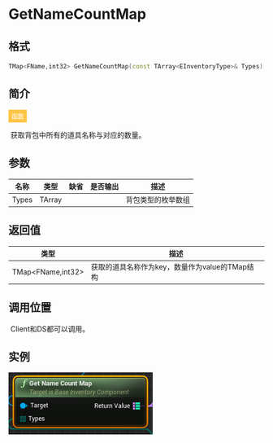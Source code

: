 # GetNameCountMap

## 格式

```C++
TMap<FName,int32> GetNameCountMap(const TArray<EInventoryType>& Types);
```

## 简介

<span style="padding: 4px 6px; font-size: 12px; display: inline-block; color: #FFFFFF; background: #FFC547;">函数</span>

​	获取背包中所有的道具名称与对应的数量。

## 参数

| 名称  | 类型                   | 缺省 | 是否输出 | 描述               |
| ----- | ---------------------- | ---- | -------- | ------------------ |
| Types | TArray<EInventoryType> |      |          | 背包类型的枚举数组 |

## 返回值

| 类型              | 描述                                           |
| ----------------- | ---------------------------------------------- |
| TMap<FName,int32> | 获取的道具名称作为key，数量作为value的TMap结构 |

## 调用位置

​	Client和DS都可以调用。

## 实例

![GetNameCountMapFunction](..\\..\\Resources\\GetNameCountMapFunction.png)
